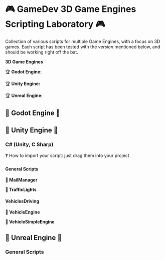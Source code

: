 # :video_game: GameDev 3D Game Engines Scripting Laboratory :video_game:

Collection of various scripts for multiple Game Engines, with a focus on 3D games. 
Each script has been tested with the *version* mentioned below, and should be working right off the bat. 
 
**3D Game Engines**

:trophy: **Godot Engine:**

:trophy: **Unity Engine:**

:trophy: **Unreal Engine:**

## :star2: Godot Engine :star2:

## :star2: Unity Engine :star2:

### C# (Unity, C Sharp)  
:question: How to import your script: just drag them into your project

#### General Scripts 

**🔵 MailManager**

**🔵 TrafficLights**

#### VehiclesDriving

**🔵 VehicleEngine**

**🔵 VehicleSimpleEngine**

## :star2: Unreal Engine :star2:

### General Scripts

